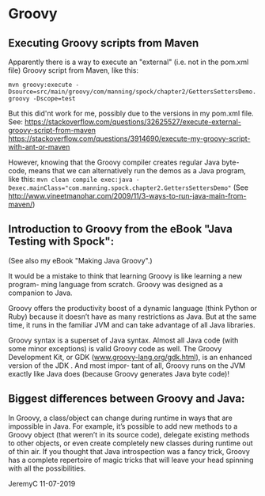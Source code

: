 # Groovy

## Executing Groovy scripts from Maven
Apparently there is a way to execute an "external" (i.e. not in the pom.xml file) 
Groovy script from Maven, like this:

`mvn groovy:execute -Dsource=src/main/groovy/com/manning/spock/chapter2/GettersSettersDemo.groovy -Dscope=test`

But this did'nt work for me, possibly due to the versions in my pom.xml file. 
See:
https://stackoverflow.com/questions/32625527/execute-external-groovy-script-from-maven
https://stackoverflow.com/questions/3914690/execute-my-groovy-script-with-ant-or-maven

However, knowing that the Groovy compiler creates regular Java byte-code, means that we 
can alternatively run the demos as a Java program, like this:
`mvn clean compile exec:java -Dexec.mainClass="com.manning.spock.chapter2.GettersSettersDemo"`
(See http://www.vineetmanohar.com/2009/11/3-ways-to-run-java-main-from-maven/)


## Introduction to Groovy from the eBook "Java Testing with Spock":
(See also my eBook "Making Java Groovy".)

It would be a mistake to think that learning Groovy is like learning a new program-
ming language from scratch. Groovy was designed as a companion to Java.

Groovy offers the productivity boost of a dynamic language (think Python or
Ruby) because it doesn’t have as many restrictions as Java. But at the same time, it runs
in the familiar JVM and can take advantage of all Java libraries.

Groovy syntax is a superset of Java syntax. Almost all Java code (with some minor
exceptions) is valid Groovy code as well. The Groovy Development Kit, or GDK
(www.groovy-lang.org/gdk.html), is an enhanced version of the JDK . And most impor-
tant of all, Groovy runs on the JVM exactly like Java does (because Groovy generates
Java byte code)!

## Biggest differences between Groovy and Java:
In Groovy, a class/object can change during runtime in ways that are impossible in
Java. For example, it’s possible to add new methods to a Groovy object (that weren’t
in its source code), delegate existing methods to other objects, or even create 
completely new classes during runtime out of thin air. If you thought that Java 
introspection was a fancy trick, Groovy has a complete repertoire of magic tricks 
that will leave your head spinning with all the possibilities.


JeremyC 11-07-2019
